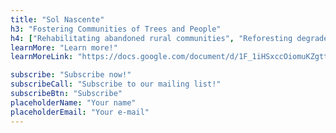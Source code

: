```yaml
---
title: "Sol Nascente"
h3: "Fostering Communities of Trees and People"
h4: ["Rehabilitating abandoned rural communities", "Reforesting degraded lands", "Reinvigorating local economies"]
learnMore: "Learn more!"
learnMoreLink: "https://docs.google.com/document/d/1F_1iHSxccOiomuKZgttQbCwN316sMzGyLqXIw6Xz9c4"

subscribe: "Subscribe now!"
subscribeCall: "Subscribe to our mailing list!"
subscribeBtn: "Subscribe"
placeholderName: "Your name"
placeholderEmail: "Your e-mail"
---
```

